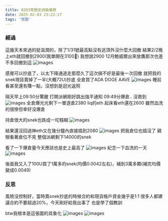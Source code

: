 ```yaml
---
title: 0203幣圈史詩級暴跌
date: 2025-02-03 23:22:17
tags: '幣圈'
---
```

### 經過
這幾天本來過的挺滋潤的，除了1/31號最高點沒有逃頂外沒什麼大回撤
結果2/2晚上eth就回撤到2900(我單開在3100🤡)
我想說2900 12月鮑威爾出來放鷹那次也差不多回撤到這
![images](images/20250203/20250203-1.webp)

感覺可以抄底了，以太下降通道走那麼久了這次搞不好是最後一次回撤
就把我的snek現貨賣掉了一半(大概72U)抄底
全倉買了ADA DOGE AAVE
![images](images/20250203/20250203-2.webp)
睡前看甚至還有賺一點，沒想到是迴光返照

隔天早上09:50分驚醒 打開派網剛好跳出強平通知
09:49分爆倉.. 沒救到
![images](images/20250203/20250203-3.webp)
全倉爆光光剩下一單逐倉2380 liq的eth
起床看eth還在2600 雖然血洗的很慘但幸好沒爆倉

持倉很大的snek也跌成一坨糨糊
![images](images/20250203/20250203-9.webp)

結果還沒回過神eth又在幾分鐘內直接插到2080
![images](images/20250203/20250203-4.webp)
把我倉位也插沒了
親眼看著倉位不見
整個派網剩下14000的snek

看了一下爆倉量今天應該也是史上最高了
![images](images/20250203/20250203-5.webp)
紀念一下血洗的一天
![images](images/20250203/20250203-6.webp)

後面我又入了100U買了1萬多的snek(均價0.0042左右)，補到3萬多顆(補完均價變成0.0049)

### 反思
風險沒控制好，當時賣snek抄底的時候合約和現貨帳戶資金幾乎是1:1
很多人都建議合約不要超過20%，今天剛好給我出事了
也是學了個教訓

btw我根本是這張圖的具象化
![images](images/20250203/20250203-8.webp)
![images](images/20250203/20250203-7.webp)